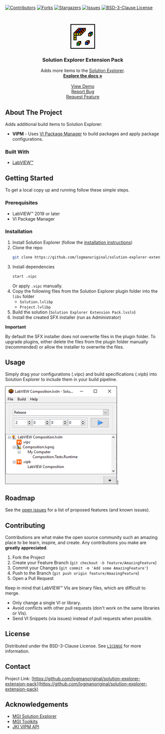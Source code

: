<!-- Based on https://github.com/othneildrew/Best-README-Template -->
<!-- PROJECT SHIELDS -->
<!--
*** I'm using markdown "reference style" links for readability.
*** Reference links are enclosed in brackets [ ] instead of parentheses ( ).
*** See the bottom of this document for the declaration of the reference variables
*** for contributors-url, forks-url, etc. This is an optional, concise syntax you may use.
*** https://www.markdownguide.org/basic-syntax/#reference-style-links
-->
[![Contributors][contributors-shield]][contributors-url]
[![Forks][forks-shield]][forks-url]
[![Stargazers][stars-shield]][stars-url]
[![Issues][issues-shield]][issues-url]
[![BSD-3-Clause License][license-shield]][license-url]

<!-- PROJECT LOGO -->
<br>
<p align="center">
  <a href="https://github.com/logmanoriginal/solution-explorer-extension-pack">
    <img src=".github/images/icon.png" alt="Logo" width="80" height="80">
  </a>

  <h3 align="center">Solution Explorer Extension Pack</h3>

  <p align="center">
    Adds more items to the <a href="https://www.mooregoodideas.com/products/solution-explorer/">Solution Explorer</a>.
    <br>
    <a href="https://github.com/logmanoriginal/solution-explorer-extension-pack"><strong>Explore the docs »</strong></a>
    <br>
    <br>
    <a href="https://github.com/logmanoriginal/solution-explorer-extension-pack">View Demo</a>
    <br>
    <a href="https://github.com/logmanoriginal/solution-explorer-extension-pack/issues">Report Bug</a>
    <br>
    <a href="https://github.com/logmanoriginal/solution-explorer-extension-pack/issues">Request Feature</a>
  </p>
</p>

<!-- ABOUT THE PROJECT -->
## About The Project

Adds additional build items to Solution Explorer:

* **VIPM** - Uses [VI Package Manager](https://vipm.io/) to build packages and apply package configurations.

### Built With

* [LabVIEW&trade;](https://www.ni.com/labview)

<!-- GETTING STARTED -->
## Getting Started

To get a local copy up and running follow these simple steps.

### Prerequisites

* LabVIEW&trade; 2019 or later
* VI Package Manager

### Installation

1. Install Solution Explorer (follow the [installation instructions](https://www.mooregoodideas.com/products/solution-explorer/index.html#distribution-and-installation))
2. Clone the repo
   ```sh
   git clone https://github.com/logmanoriginal/solution-explorer-extension-pack.git
   ```
3. Install dependencies
   ```sh
   start .vipc
   ```
   Or apply `.vipc` manually.
4. Copy the following files from the Solution Explorer plugin folder into the `libs` folder
   * `Solution.lvlibp`
   * `Project.lvlibp`
5. Build the solution (`Solution Explorer Extension Pack.lvsln`)
6. Install the created SFX installer (run as Administrator)

**Important**

By default the SFX installer does not overwrite files in the plugin folder. To upgrade plugins, either delete the files from the plugin folder manually (recommended) or allow the installer to overwrite the files.

<!-- USAGE EXAMPLES -->
## Usage

Simply drag your configurations (.vipc) and build specifications (.vipb) into Solution Explorer to include them in your build pipeline.

![VIPM Example 1](.github/images/vipm-example-1.png)]

<!-- ROADMAP -->
## Roadmap

See the [open issues](https://github.com/logmanoriginal/solution-explorer-extension-pack/issues) for a list of proposed features (and known issues).

<!-- CONTRIBUTING -->
## Contributing

Contributions are what make the open source community such an amazing place to be learn, inspire, and create. Any contributions you make are **greatly appreciated**.

1. Fork the Project
2. Create your Feature Branch (`git checkout -b feature/AmazingFeature`)
3. Commit your Changes (`git commit -m 'Add some AmazingFeature'`)
4. Push to the Branch (`git push origin feature/AmazingFeature`)
5. Open a Pull Request

Keep in mind that LabVIEW&trade; VIs are binary files, which are difficult to merge.
- Only change a single VI or library.
- Avoid conflicts with other pull requests (don't work on the same libraries or VIs).
- Send VI Snippets (via issues) instead of pull requests when possible.

<!-- LICENSE -->
## License

Distributed under the BSD-3-Clause License. See [`LICENSE`](LICENSE.txt) for more information.

<!-- CONTACT -->
## Contact

Project Link: [https://github.com/logmanoriginal/solution-explorer-extension-pack](https://github.com/logmanoriginal/solution-explorer-extension-pack)

<!-- ACKNOWLEDGEMENTS -->
## Acknowledgements

* [MGI Solution Explorer](https://gitlab.com/mgi/Solution-Explorer)
* [MGI Toolkits](https://www.vipm.io/publisher/mgi/)
* [JKI VIPM API](https://www.vipm.io/package/jki_lib_vipm_api/)

<!-- MARKDOWN LINKS & IMAGES -->
<!-- https://www.markdownguide.org/basic-syntax/#reference-style-links -->
[contributors-shield]: https://img.shields.io/github/contributors/logmanoriginal/solution-explorer-extension-pack.svg?style=for-the-badge
[contributors-url]: https://github.com/logmanoriginal/solution-explorer-extension-pack/graphs/contributors
[forks-shield]: https://img.shields.io/github/forks/logmanoriginal/solution-explorer-extension-pack.svg?style=for-the-badge
[forks-url]: https://github.com/logmanoriginal/solution-explorer-extension-pack/network/members
[stars-shield]: https://img.shields.io/github/stars/logmanoriginal/solution-explorer-extension-pack.svg?style=for-the-badge
[stars-url]: https://github.com/logmanoriginal/solution-explorer-extension-pack/stargazers
[issues-shield]: https://img.shields.io/github/issues/logmanoriginal/solution-explorer-extension-pack.svg?style=for-the-badge
[issues-url]: https://github.com/logmanoriginal/solution-explorer-extension-pack/issues
[license-shield]: https://img.shields.io/github/license/logmanoriginal/solution-explorer-extension-pack.svg?style=for-the-badge
[license-url]: https://github.com/logmanoriginal/solution-explorer-extension-pack/blob/master/LICENSE.txt
